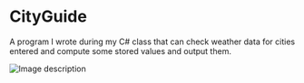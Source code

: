 # CityGuide
A program I wrote during my C# class that can check weather data for cities entered and compute some stored values and output them.

![Image description](https://github.com/Misterboogie/CityGuide/blob/master/CityGuide.png)
